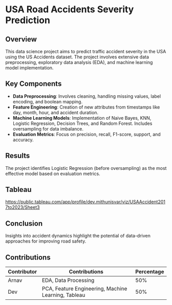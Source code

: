 # USA Road Accidents Severity Prediction

## Overview
This data science project aims to predict traffic accident severity in the USA using the US Accidents dataset. The project involves extensive data preprocessing, exploratory data analysis (EDA), and machine learning model implementation.

## Key Components
- **Data Preprocessing**: Involves cleaning, handling missing values, label encoding, and boolean mapping.
- **Feature Engineering**: Creation of new attributes from timestamps like day, month, hour, and accident duration.
- **Machine Learning Models**: Implementation of Naive Bayes, KNN, Logistic Regression, Decision Trees, and Random Forest. Includes oversampling for data imbalance.
- **Evaluation Metrics**: Focus on precision, recall, F1-score, support, and accuracy.

## Results
The project identifies Logistic Regression (before oversampling) as the most effective model based on evaluation metrics.

## Tableau
https://public.tableau.com/app/profile/dev.mithunisvar/viz/USAAccident2017to2023/Sheet3

## Conclusion
Insights into accident dynamics highlight the potential of data-driven approaches for improving road safety.



## Contributions

| Contributor | Contributions            | Percentage |
|-------------|--------------------------|------------|
| Arnav       | EDA, Data Processing     | 50%        |
| Dev         | PCA, Feature Engineering, Machine Learning, Tableau | 50% |






